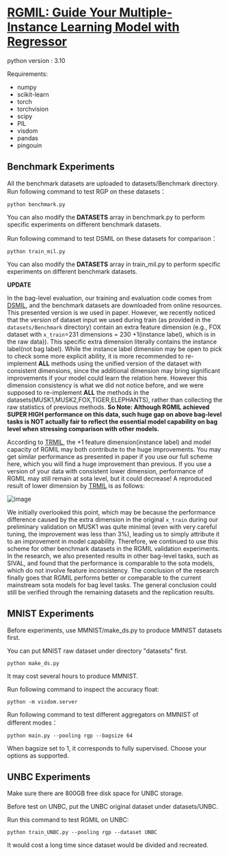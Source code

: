 
# [RGMIL: Guide Your Multiple-Instance Learning Model with Regressor](https://proceedings.neurips.cc/paper_files/paper/2023/hash/6feb9b30798abcfae937760d183605e1-Abstract-Conference.html)

python version : 3.10

Requirements:
- numpy
- scikit-learn
- torch
- torchvision
- scipy
- PIL 
- visdom
- pandas
- pingouin

## Benchmark Experiments

All the benchmark datasets are uploaded to datasets/Benchmark directory.
Run following command to test RGP on these datasets：

```python benchmark.py```

You can also modify the **DATASETS** array in benchmark.py to perform specific experiments on different benchmark datasets.

Run following command to test DSMIL on these datasets for comparison：

```python train_mil.py```

You can also modify the **DATASETS** array in train_mil.py to perform specific experiments on different benchmark datasets.


**UPDATE**

In the bag-level evaluation, our training and evaluation code comes from [DSMIL](https://github.com/binli123/dsmil-wsi), and the benchmark datasets are downloaded from online resources. This presented version is we used in paper. However, we recently noticed that the version of dataset input we used during train (as provided in the `datasets/Benchmark` directory) contain an extra feature dimension (e.g., FOX dataset with `x_train`=231 dimensions = 230 +1(instance label), which is in the raw data)).  This specific extra dimension literally contains the instance label(not bag label). While the instance label dimension may be open to pick to check some more explicit ability, it is more recommended to re-implement **ALL** methods using the unified version of the dataset with consistent dimensions, since the additional dimension may bring significant improvements if your model could learn the relation here. However this dimension consistency is what we did not notice before, and we were supposed to re-implement **ALL** the methods in the datasets(MUSK1,MUSK2,FOX,TIGER,ELEPHANTS), rather than collecting the raw statistics of previous methods. **So Note: Although RGMIL achieved SUPER HIGH performance on this data, such huge gap on above bag-level tasks is NOT actually fair to reflect the essential model capability on bag level when stressing comparison with other models.** 


According to [TRMIL](https://arxiv.org/abs/2307.14025), the +1 feature dimension(instance label) and model capacity of RGMIL may both contribute to the huge improvements. You may get similar performance as presented in paper if you use our full scheme here, which you will find a huge improvement than previous. If you use a version of your data with consistent lower dimension, performance of RGMIL may still remain at sota level, but it could decrease! A reproduced result of lower dimension by [TRMIL](https://arxiv.org/abs/2307.14025) is as follows:

![image](https://github.com/user-attachments/assets/44f6a61b-bd1c-43a5-803e-7549b6360fe8)

We initially overlooked this point, which may be because the performance difference caused by the extra dimension in the original `x_train` during our preliminary validation on MUSK1 was quite minimal (even with very careful tuning, the improvement was less than 3%), leading us to simply attribute it to an improvement in model capability. Therefore, we continued to use this scheme for other benchmark datasets in the RGMIL validation experiments. In the research, we also presented results in other bag-level tasks, such as SIVAL, and found that the performance is comparable to the sota models, which do not involve feature inconsistency. The conclusion of the research finally goes that RGMIL performs better or comparable to the current mainstream sota models for bag level tasks. The general conclusion could still be verified through the remaining datasets and the replication results. 
 
## MNIST Experiments

Before experiments, use MMNIST/make_ds.py to produce MMNIST datasets first.

You can put MNIST raw dataset under directory "datasets" first.

```python make_ds.py```

It may cost several hours to produce MMNIST.

Run following command to inspect the accuracy float:

```python -m visdom.server```

Run following command to test different aggregators on MMNIST of different modes：

```python main.py --pooling rgp --bagsize 64```

When bagsize set to 1, it corresponds to fully supervised. Choose your options as supported.



## UNBC Experiments
Make sure there are 800GB free disk space for UNBC storage.

Before test on UNBC, put the UNBC original dataset under datasets/UNBC.

Run this command to test RGMIL on UNBC:

```python train_UNBC.py --pooling rgp --dataset UNBC```

It would cost a long time since dataset would be divided and recreated.




